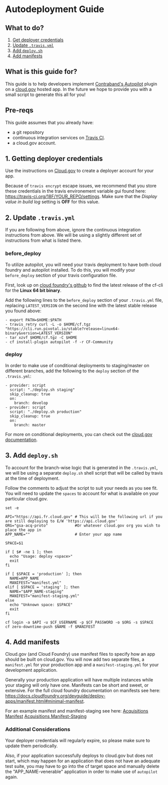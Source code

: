 # Autodeployment Guide
## What to do?
1. [Get deployer credentials]()
2. [Update `.travis.yml`]()
3. [Add `deploy.sh`]()
4. [Add manifests]()

## What is this  guide for?
This guide is to help developers implement [Contraband's Autopilot](https://github.com/contraband/autopilot) plugin on a [cloud.gov](https://cloud.gov/) hosted app. In the future we hope to provide you with a small script to generate this all for you!

## Pre-reqs
This guide assumes that you already have:
- a git repository
- continuous integration services on [Travis CI](https://travis-ci.org/).
- a cloud.gov account.

## 1. Getting deployer credentials
Use the instructions on [Cloud.gov](https://cloud.gov/docs/apps/continuous-deployment/#provisioning-deployment-credentials) to create a deployer account for your app.

Because of `travis encrypt` escape issues, we recommend that you store these credentials in the travis environement variable gui found here: https://travis-ci.org/18F/YOUR_REPO/settings. Make sure that the *Display value in build log* setting is **OFF** for this value.

## 2. Update `.travis.yml`
If you are following from above, ignore the continuous integration instructions from above. We will be using a slightly different set of instructions from what is listed there.

### before_deploy
To utilize autopilot, you will need your travis deployment to have both cloud foundry and autopilot installed. To do this, you will modify your `before_deploy` section of your travis configuration file.

First, look up on [cloud foundry's github](https://github.com/cloudfoundry/cli/releases) to find the latest release of the cf-cli for the **Linux 64 bit binary**.

Add the following lines to the `before_deploy` section of your `.travis.yml` file, replacing `LATEST_VERSION` on the second line with the latest stable release you found above:
```
- export PATH=$HOME:$PATH
- travis_retry curl -L -o $HOME/cf.tgz "https://cli.run.pivotal.io/stable?release=linux64-binary&version=LATEST_VERSION"
- tar xzvf $HOME/cf.tgz -C $HOME
- cf install-plugin autopilot -f -r CF-Community
```

### deploy
In order to make use of conditional deployments to staging/master on different branches, add the following to the `deploy` section of the `.travis.yml`:
```
- provider: script
  script: "./deploy.sh staging"
  skip_cleanup: true
  on:
    branch: develop
- provider: script
  script: "./deploy.sh production"
  skip_cleanup: true
  on:
    branch: master
```
For more on conditional deployments, you can check out the [cloud.gov documentation](https://cloud.gov/docs/apps/continuous-deployment/#using-conditional-deployments).

## 3. Add `deploy.sh`
To account for the branch-wise logic that is generated in the `.travis.yml`, we will be using a separate `deploy.sh` shell script that will be called by travis at the time of deployment.

Follow the comments to adjust the script to suit your needs as you see fit. You will need to update the `spaces` to account for what is available on your particular cloud.gov.

```
set -e

API="https://api.fr.cloud.gov" # This will be the following url if you are still deploying to E/W 'https://api.cloud.gov'
ORG="gsa-acq-proto"            #Or whatever cloud.gov org you wish to place the app in
APP_NAME=""                    # Enter your app name

SPACE=$1

if [ $# -ne 1 ]; then
  echo "Usage: deploy <space>"
  exit
fi

if [ $SPACE = 'production' ]; then
  NAME=APP_NAME
  MANIFEST="manifest.yml"
elif [ $SPACE = 'staging' ]; then
  NAME="$APP_NAME-staging"
  MANIFEST="manifest-staging.yml"
else
  echo "Unknown space: $SPACE"
  exit
fi

cf login -a $API -u $CF_USERNAME -p $CF_PASSWORD -o $ORG -s $SPACE
cf zero-downtime-push $NAME -f $MANIFEST
```

## 4. Add manifests
Cloud.gov (and Cloud Foundry) use manifest files to specify how an app should be built on cloud.gov. You will now add two separate files, a `manifest.yml` for your production app and a `manifest-staging.yml` for your development application.

Generally your production application will have multiple instances while your staging will only have one. Manifests can be short and sweet, or extensive. For the full cloud foundry documentation on manifests see here: https://docs.cloudfoundry.org/devguide/deploy-apps/manifest.html#minimal-manifest.

For an example manifest and manifest-staging see here:
[Acquisitions Manifest](https://github.com/18F/acquisitions.18f.gov/blob/develop/manifest.yml)
[Acquisitions Manifest-Staging](https://github.com/18F/acquisitions.18f.gov/blob/develop/manifest-staging.yml)

### Additional Considerations
Your deployer credentials will regularly expire, so please make sure to update them periodically.

Also, if your application successfully deploys to cloud.gov but does not start, which may happen for an application that does not have an adequate test suite, you may have to go into the cf target space and manually delete the "APP_NAME-venerable" application in order to make use of `autopilot` again.
